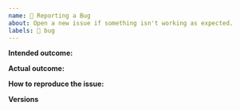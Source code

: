 ```yaml
---
name: 🐛 Reporting a Bug
about: Open a new issue if something isn't working as expected.
labels: 🐛 bug
---
```


<!--
  Thanks for filing an issue on MobX!

  Please make sure that you include the following information to ensure that your issue is actionable.

  If you don't follow the template, your issue may end up being closed without anyone looking at it carefully, because it is not actionable for us without the information in this template.
-->

**Intended outcome:**

<!--
What you were trying to accomplish when the bug occurred, and as much code as possible related to the source of the problem.
-->

**Actual outcome:**

<!--
A description of what happened, including a screenshot or copy-paste of any related error messages, logs, or other output that might be related. Places to look for information include your browser console, server console, and network logs. Please avoid non-specific phrases like “didn’t work” or “broke”.
-->

**How to reproduce the issue:**

<!--
Please create a reproduction and link to it here. You can use the following starters:
- React: https://codesandbox.io/s/minimal-mobx-react-project-ppgml
- React Native: https://snack.expo.dev/vEF39Ohnb

If the issue is more complicated or not reproducible with React, feel free to create your CodeSandbox or your own GitHub repo with the code.

Instructions for how the issue can be reproduced by a maintainer or contributor. Be as specific as possible, and only mention what is necessary to reproduce the bug. If possible, try to isolate the exact circumstances in which the bug occurs and avoid speculation over what the cause might be. Help us so we can help you quickly.
-->

**Versions**

<!--
If you are unable to use CodeSandbox for whatever reasons, please list here all relevant dependencies

If you encounter the issue after upgrading from MobX 4/5 to MobX 6, make sure you've applied the migration guide: https://mobx.js.org/migrating-from-4-or-5.html
-->
